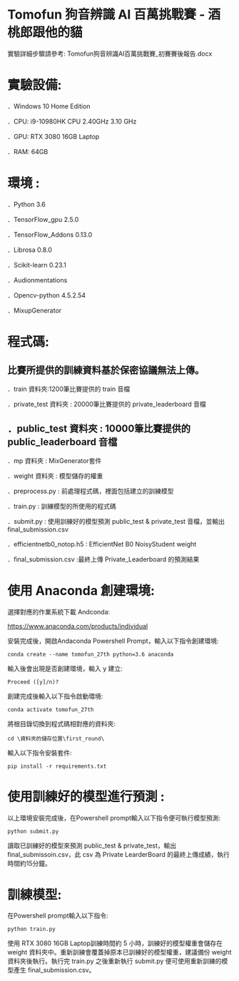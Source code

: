 # Tomofun 狗音辨識 AI 百萬挑戰賽 - 酒桃郎跟他的貓

實驗詳細步驟請參考: Tomofun狗音辨識AI百萬挑戰賽_初賽賽後報告.docx



# 實驗設備:
．Windows 10 Home Edition

．CPU: i9-10980HK CPU 2.40GHz 3.10 GHz

．GPU: RTX 3080 16GB Laptop

．RAM: 64GB 



# 環境 :

．Python 3.6

．TensorFlow_gpu 2.5.0

．TensorFlow_Addons 0.13.0

．Librosa 0.8.0

．Scikit-learn 0.23.1

．Audionmentations

．Opencv-python 4.5.2.54

．MixupGenerator

# 程式碼:
比賽所提供的訓練資料基於保密協議無法上傳。
----------------------------------------------------------------
．train 資料夾:1200筆比賽提供的 train 音檔

．private_test 資料夾 : 20000筆比賽提供的 private_leaderboard 音檔

．public_test 資料夾 : 10000筆比賽提供的 public_leaderboard 音檔
----------------------------------------------------------------

．mp 資料夾 : MixGenerator套件

．weight 資料夾 : 模型儲存的權重

．preprocess.py : 前處理程式碼，裡面包括建立的訓練模型

．train.py : 訓練模型的所使用的程式碼

．submit.py : 使用訓練好的模型預測 public_test & private_test 音檔，並輸出 final_submission.csv

．efficientnetb0_notop.h5 : EfficientNet B0 NoisyStudent weight

．final_submission.csv :最終上傳 Private_Leaderboard 的預測結果


# 使用 Anaconda 創建環境:

選擇對應的作業系統下載 Andconda:

 https://www.anaconda.com/products/individual

安裝完成後，開啟Andaconda Powershell Prompt，輸入以下指令創建環境:

```
conda create --name tomofun_27th python=3.6 anaconda
```

輸入後會出現是否創建環境，輸入 y 建立:

```
Proceed ([y]/n)?
```
創建完成後輸入以下指令啟動環境:

```
conda activate tomofun_27th
```

將根目錄切換到程式碼相對應的資料夾:
```
cd \資料夾的儲存位置\first_round\
```

輸入以下指令安裝套件:
```
pip install -r requirements.txt
```



# 使用訓練好的模型進行預測 :
以上環境安裝完成後，在Powershell prompt輸入以下指令便可執行模型預測:
```
python submit.py
```

讀取已訓練好的模型來預測 public_test & private_test，輸出 final_submissoin.csv，此 csv 為 Private LearderBoard 的最終上傳成績，執行時間約15分鐘。

# 訓練模型:

在Powershell prompt輸入以下指令:
```
python train.py
```
使用 RTX 3080 16GB Laptop訓練時間約 5 小時，訓練好的模型權重會儲存在 weight 資料夾中。重新訓練會覆蓋掉原本已訓練好的模型權重，建議備份 weight 資料夾後執行。執行完 train.py 之後重新執行 submit.py 便可使用重新訓練的模型產生 final_submission.csv。

